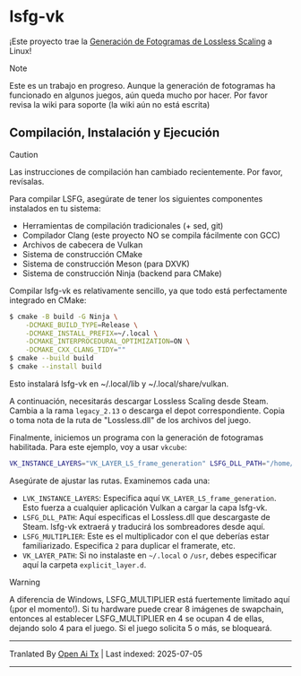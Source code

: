 # lsfg-vk
¡Este proyecto trae la [Generación de Fotogramas de Lossless Scaling](https://store.steampowered.com/app/993090/Lossless_Scaling/) a Linux!
>[!NOTE]
> Este es un trabajo en progreso. Aunque la generación de fotogramas ha funcionado en algunos juegos, aún queda mucho por hacer. Por favor revisa la wiki para soporte (la wiki aún no está escrita)

## Compilación, Instalación y Ejecución

>[!CAUTION]
> Las instrucciones de compilación han cambiado recientemente. Por favor, revísalas.

Para compilar LSFG, asegúrate de tener los siguientes componentes instalados en tu sistema:
- Herramientas de compilación tradicionales (+ sed, git)
- Compilador Clang (este proyecto NO se compila fácilmente con GCC)
- Archivos de cabecera de Vulkan
- Sistema de construcción CMake
- Sistema de construcción Meson (para DXVK)
- Sistema de construcción Ninja (backend para CMake)

Compilar lsfg-vk es relativamente sencillo, ya que todo está perfectamente integrado en CMake:
```bash
$ cmake -B build -G Ninja \
    -DCMAKE_BUILD_TYPE=Release \
    -DCMAKE_INSTALL_PREFIX=~/.local \
    -DCMAKE_INTERPROCEDURAL_OPTIMIZATION=ON \
    -DCMAKE_CXX_CLANG_TIDY=""
$ cmake --build build
$ cmake --install build
```
Esto instalará lsfg-vk en ~/.local/lib y ~/.local/share/vulkan.

A continuación, necesitarás descargar Lossless Scaling desde Steam. Cambia a la rama `legacy_2.13` o descarga el depot correspondiente.
Copia o toma nota de la ruta de "Lossless.dll" de los archivos del juego.

Finalmente, iniciemos un programa con la generación de fotogramas habilitada. Para este ejemplo, voy a usar `vkcube`:
```bash
VK_INSTANCE_LAYERS="VK_LAYER_LS_frame_generation" LSFG_DLL_PATH="/home/pancake/games/Lossless Scaling/Lossless.dll" LSFG_MULTIPLIER=4 vkcube
```
Asegúrate de ajustar las rutas. Examinemos cada una:
- `LVK_INSTANCE_LAYERS`: Especifica aquí `VK_LAYER_LS_frame_generation`. Esto fuerza a cualquier aplicación Vulkan a cargar la capa lsfg-vk.
- `LSFG_DLL_PATH`: Aquí especificas el Lossless.dll que descargaste de Steam. lsfg-vk extraerá y traducirá los sombreadores desde aquí.
- `LSFG_MULTIPLIER`: Este es el multiplicador con el que deberías estar familiarizado. Especifica `2` para duplicar el framerate, etc.
- `VK_LAYER_PATH`: Si no instalaste en `~/.local` o `/usr`, debes especificar aquí la carpeta `explicit_layer.d`.

>[!WARNING]
> A diferencia de Windows, LSFG_MULTIPLIER está fuertemente limitado aquí (¡por el momento!). Si tu hardware puede crear 8 imágenes de swapchain, entonces al establecer LSFG_MULTIPLIER en 4 se ocupan 4 de ellas, dejando solo 4 para el juego. Si el juego solicita 5 o más, se bloqueará.

---

Tranlated By [Open Ai Tx](https://github.com/OpenAiTx/OpenAiTx) | Last indexed: 2025-07-05

---